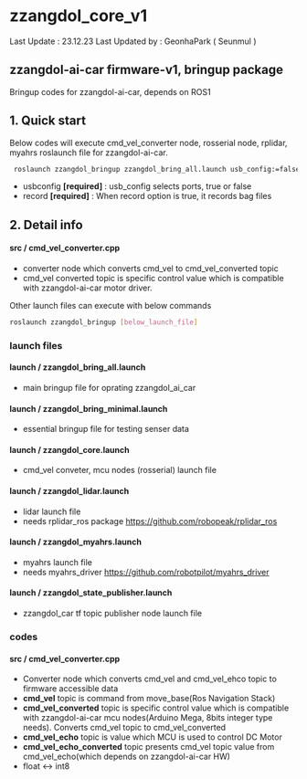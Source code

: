 # zzangdol_core_v1

Last Update : 23.12.23
Last Updated by : GeonhaPark ( Seunmul )

## zzangdol-ai-car firmware-v1, bringup package

Bringup codes for zzangdol-ai-car, depends on ROS1

## 1. Quick start

Below codes will execute cmd_vel_converter node, rosserial node,
rplidar, myahrs roslaunch file for zzangdol-ai-car.

```bash
 roslaunch zzangdol_bringup zzangdol_bring_all.launch usb_config:=false record:=false
```

- usbconfig **[required]** : usb_config selects ports, true or false
- record **[required]** : When record option is true, it records bag files

## 2. Detail info

#### src / cmd_vel_converter.cpp

- converter node which converts cmd_vel to cmd_vel_converted topic
- cmd_vel converted topic is specific control value which is compatible with zzangdol-ai-car motor driver.

Other launch files can execute with below commands

```bash
roslaunch zzangdol_bringup [below_launch_file]
```

### launch files

#### launch / zzangdol_bring_all.launch

- main bringup file for oprating zzangdol_ai_car

#### launch / zzangdol_bring_minimal.launch

- essential bringup file for testing senser data

#### launch / zzangdol_core.launch

- cmd_vel conveter, mcu nodes (rosserial) launch file

#### launch / zzangdol_lidar.launch

- lidar launch file
- needs rplidar_ros package <https://github.com/robopeak/rplidar_ros>

#### launch / zzangdol_myahrs.launch

- myahrs launch file
- needs myahrs_driver <https://github.com/robotpilot/myahrs_driver>

#### launch / zzangdol_state_publisher.launch

- zzangdol_car tf topic publisher node launch file

### codes

#### src / cmd_vel_converter.cpp

- Converter node which converts cmd_vel and cmd_vel_ehco topic to firmware accessible data
- **cmd_vel** topic is command from move_base(Ros Navigation Stack)
- **cmd_vel_converted** topic is specific control value which is compatible with zzangdol-ai-car mcu nodes(Arduino Mega, 8bits integer type needs). Converts cmd_vel topic to cmd_vel_converted
- **cmd_vel_echo** topic is value which MCU is used to control DC Motor
- **cmd_vel_echo_converted** topic presents cmd_vel topic value from cmd_vel_echo(which depends on zzangdol-ai-car HW)
- float <-> int8

